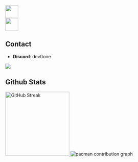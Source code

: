 <a href="https://skillicons.dev">
  <img height=40 src="https://skillicons.dev/icons?i=js,java,kotlin,python,html,css" />
  <br />
  <img height=40 src="https://skillicons.dev/icons?i=nginx,git,github,vscode,idea,webstorm,pycharm,mysql,redis" />
</a>

## Contact
- **Discord**: dev0one
<a href="https://discord.com/users/1420691621770559521">
  <img src="https://lanyard.cnrad.dev/api/1420691621770559521?showDisplayName=true&idleMessage=Doin'%20nothing%20special%20rn%20:P">
</a>

## Github Stats
<a href="https://git.io/streak-stats">
  <picture>
    <source
      srcset="https://streak-stats.demolab.com?user=giqnt&theme=tokyonight"
      media="(prefers-color-scheme: dark)"
    />
    <source
      srcset="https://streak-stats.demolab.com?user=giqnt"
      media="(prefers-color-scheme: light), (prefers-color-scheme: no-preference)"
    />
    <img height=200 alt="GitHub Streak" />
  </picture>
</a>

<picture>
  <source media="(prefers-color-scheme: dark)" srcset="https://raw.githubusercontent.com/py0z/py0z/output/pacman-contribution-graph-dark.svg">
  <source media="(prefers-color-scheme: light)" srcset="https://raw.githubusercontent.com/py0z/py0z/output/pacman-contribution-graph.svg">
  <img alt="pacman contribution graph" src="https://raw.githubusercontent.com/py0z/py0z/development/pacman-contribution-graph.svg">
</picture>
